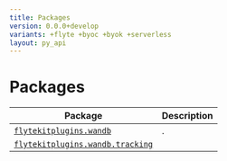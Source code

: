 ```yaml
---
title: Packages
version: 0.0.0+develop
variants: +flyte +byoc +byok +serverless
layout: py_api
---
```


# Packages

| Package | Description |
|-|-|
| [`flytekitplugins.wandb`](flytekitplugins.wandb) | . |
| [`flytekitplugins.wandb.tracking`](flytekitplugins.wandb.tracking) |  |
